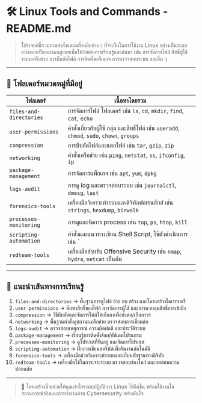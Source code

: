 # 🛠️ Linux Tools and Commands - README.md

> โปรเจกต์นี้รวบรวมคำสั่งและเครื่องมือต่าง ๆ ที่จำเป็นในการใช้งาน Linux อย่างเป็นระบบ แบ่งออกเป็นหมวดหมู่ย่อยเพื่อให้ง่ายต่อการเรียนรู้และค้นหา เช่น การจัดการไฟล์ สิทธิ์ผู้ใช้ ระบบเครือข่าย การบีบอัดไฟล์ การติดตั้งแพ็กเกจ การตรวจสอบระบบ และอื่น ๆ

---

## 📁 โฟลเดอร์หมวดหมู่ที่มีอยู่

| โฟลเดอร์ | เนื้อหาโดยรวม |
|-----------|----------------|
| `files-and-directories` | การจัดการไฟล์ โฟลเดอร์ เช่น `ls`, `cd`, `mkdir`, `find`, `cat`, `echo` |
| `user-permissions` | คำสั่งเกี่ยวกับผู้ใช้ กลุ่ม และสิทธิ์ไฟล์ เช่น `useradd`, `chmod`, `sudo`, `chown`, `groups` |
| `compression` | การบีบอัดไฟล์และแตกไฟล์ เช่น `tar`, `gzip`, `zip` |
| `networking` | คำสั่งเครือข่าย เช่น `ping`, `netstat`, `ss`, `ifconfig`, `ip` |
| `package-management` | การจัดการแพ็กเกจ เช่น `apt`, `yum`, `dpkg` |
| `logs-audit` | การดู log และตรวจสอบระบบ เช่น `journalctl`, `dmesg`, `last` |
| `forensics-tools` | เครื่องมือวิเคราะห์ระบบและดิจิทัลฟอเรนสิกส์ เช่น `strings`, `hexdump`, `binwalk` |
| `processes-monitoring` | การดูและจัดการ process เช่น `top`, `ps`, `htop`, `kill` |
| `scripting-automation` | คำสั่งและแนวทางเขียน Shell Script, ใช้ตัวดำเนินการเช่น `|`, `&&`, `>` |
| `redteam-tools` | เครื่องมือสำหรับ Offensive Security เช่น `nmap`, `hydra`, `netcat` เป็นต้น

---

## 🧭 แนะนำเส้นทางการเรียนรู้

1. `files-and-directories` → พื้นฐานการดูไฟล์ ย้าย ลบ สร้าง และโครงสร้างไดเรกทอรี
2. `user-permissions` → ศึกษาสิทธิ์ของไฟล์ การจัดการผู้ใช้ และการควบคุมสิทธิ์การเข้าถึง
3. `compression` → วิธีบีบอัดและจัดการไฟล์ให้เล็กลงเพื่อส่งต่อ/เก็บถาวร
4. `networking` → พื้นฐานคำสั่งดูสถานะเครือข่าย ตรวจสอบการเชื่อมต่อ
5. `logs-audit` → ตรวจสอบเหตุการณ์ ความผิดปกติ และประวัติระบบ
6. `package-management` → เรียนรู้การติดตั้ง/ลบ/อัปเดตโปรแกรม
7. `processes-monitoring` → ดูโปรเซสที่รันอยู่ และจัดการโปรเซส
8. `scripting-automation` → ฝึกการเขียนสคริปต์เพื่อรันงานอัตโนมัติ
9. `forensics-tools` → เครื่องมือช่วยวิเคราะห์ระบบและเก็บหลักฐานทางดิจิทัล
10. `redteam-tools` → เครื่องมือใช้ในการเจาะระบบ ตรวจสอบช่องโหว่ และทดสอบความปลอดภัย

---

> 🧠 โครงสร้างนี้จะช่วยให้คุณเข้าใจระบบปฏิบัติการ Linux ได้ลึกขึ้น พร้อมใช้งานในสถานการณ์จริงและการทำงานด้าน Cybersecurity อย่างมั่นใจ
